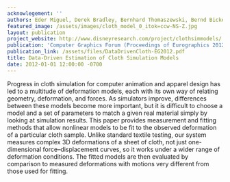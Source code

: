 ```yaml
---
acknowlegement: ''
authors: Eder Miguel, Derek Bradley, Bernhard Thomaszewski, Bernd Bickel, Wojciech Matusik, Miguel Otaduy, Steve Marschner
featured_image: /assets/images/cloth_model_0_itok=ccw-NS-Z.jpg
layout: publication
project_website: http://www.disneyresearch.com/project/clothsimmodels/
publication: 'Computer Graphics Forum (Proceedings of Eurographics 2012) '
publication_link: /assets/files/DataDrivenCloth-EG2012.pdf
title: Data-Driven Estimation of Cloth Simulation Models
date: 2012-01-01 12:00:00 -0700
---
```


Progress in cloth simulation for computer animation and apparel design has led to a multitude of deformation models, each with its own way of relating geometry, deformation, and forces. As simulators improve, differences between these models become more important, but it is difficult to choose a model and a set of parameters to match a given real material simply by looking at simulation results. This paper provides measurement and fitting methods that allow nonlinear models to be fit to the observed deformation of a particular cloth sample. Unlike standard textile testing, our system measures complex 3D deformations of a sheet of cloth, not just one-dimensional force–displacement curves, so it works under a wider range of deformation conditions. The fitted models are then evaluated by comparison to measured deformations with motions very different from those used for fitting.